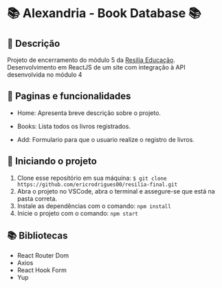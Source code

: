 # 📚 Alexandria - Book Database 📚

## 📝 Descrição

Projeto de encerramento do módulo 5 da [Resilia Educação](https://www.resilia.com.br/).
Desenvolvimento em ReactJS de um site com integração à API desenvolvida no módulo 4

## 🔧 Paginas e funcionalidades

- Home:
Apresenta breve descrição sobre o projeto.

- Books:
Lista todos os livros registrados.

- Add:
Formulario para que o usuario realize o registro de livros.




## 🏃 Iniciando o projeto
1. Clone esse repositório em sua máquina: ```$ git clone https://github.com/ericrodrigues00/resilia-final.git```
2. Abra o projeto no VSCode, abra o terminal e assegure-se que está na pasta correta.
3. Instale as dependências com o comando:
```npm install```
4. Inicie o projeto com o comando:
```npm start```


## 📚 Bibliotecas

  - React Router Dom
  - Axios
  - React Hook Form
  - Yup
  

